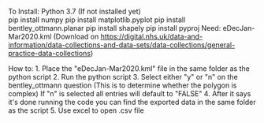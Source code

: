 To Install:
	Python 3.7 (If not installed yet)</br>
	pip install numpy
	pip install matplotlib.pyplot
	pip install bentley_ottmann.planar
	pip install shapely
	pip install pyproj
Need:
	eDecJan-Mar2020.kml (Download on https://digital.nhs.uk/data-and-information/data-collections-and-data-sets/data-collections/general-practice-data-collections)

How to:
	1. Place the "eDecJan-Mar2020.kml" file in the same folder as the python script
	2. Run the python script
	3. Select either "y" or "n" on the bentley_ottmann question (This is to determine whether the polygon is complex)
		If "n" is selected all entries will default to "FALSE"
	4. After it says it's done running the code you can find the exported data in the same folder as the script
	5. Use excel to open .csv file
